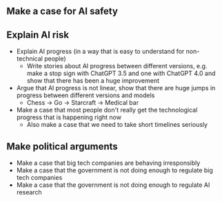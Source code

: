 
##  Make a case for AI safety

## Explain AI risk
- Explain AI progress (in a way that is easy to understand for non-technical people)
  - Write stories about AI progress between different versions, e.g. make a stop sign with ChatGPT 3.5 and one with ChatGPT 4.0 and show that there has been a huge improvement
- Argue that AI progress is not linear, show that there are huge jumps in progress between different versions and models
  - Chess -> Go -> Starcraft -> Medical bar
- Make a case that most people don't really get the technological progress that is happening right now
  - Also make a case that we need to take short timelines seriously

## Make political arguments
- Make a case that big tech companies are behaving irresponsibly
- Make a case that the government is not doing enough to regulate big tech companies
- Make a case that the government is not doing enough to regulate AI research
